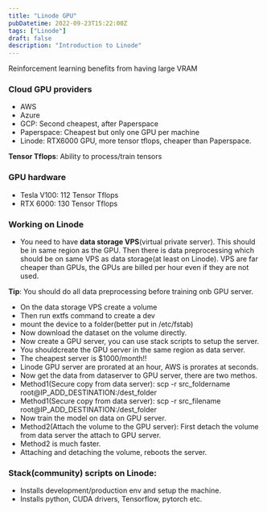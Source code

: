 ```yaml
---
title: "Linode GPU"
pubDatetime: 2022-09-23T15:22:00Z
tags: ["Linode"]
draft: false
description: "Introduction to Linode"
---
```


Reinforcement learning benefits from having large VRAM

### Cloud GPU providers

- AWS
- Azure
- GCP: Second cheapest, after Paperspace
- Paperspace: Cheapest but only one GPU per machine
- Linode: RTX6000 GPU, more tensor tflops, cheaper than Paperspace.

**Tensor Tflops**: Ability to process/train tensors

### GPU hardware

- Tesla V100: 112 Tensor Tflops
- RTX 6000: 130 Tensor Tflops

### Working on Linode

- You need to have **data storage VPS**(virtual private server). This should be in same region as the GPU.
  Then there is data preprocessing which should be on same VPS as data storage(at least on Linode).
  VPS are far cheaper than GPUs, the GPUs are billed per hour even if they are not used.

**Tip**: You should do all data preprocessing before training onb GPU server.

- On the data storage VPS create a volume
- Then run extfs command to create a dev
- mount the device to a folder(better put in /etc/fstab)
- Now download the dataset on the volume directly.
- Now create a GPU server, you can use stack scripts to setup the server.
- You shouldcreate the GPU server in the same region as data server.
- The cheapest server is $1000/month!!
- Linode GPU server are prorated at an hour, AWS is prorates at seconds.
- Now get the data from dataserver to GPU server, there are two methos.
- Method1(Secure copy from data server): scp -r src_foldername root@IP_ADD_DESTINATION:/dest_folder
- Method1(Secure copy from data server): scp -r src_filename root@IP_ADD_DESTINATION:/dest_folder
- Now train the model on data on GPU server.
- Method2(Attach the volume to the GPU server): First detach the volume from data server the attach to GPU server.
- Method2 is much faster.
- Attaching and detaching the volume, reboots the server.

### Stack(community) scripts on Linode:

- Installs development/production env and setup the machine.
- Installs python, CUDA drivers, Tensorflow, pytorch etc.

